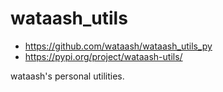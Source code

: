 # wataash_utils

- https://github.com/wataash/wataash_utils_py
- https://pypi.org/project/wataash-utils/

wataash's personal utilities.
